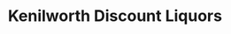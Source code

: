 ---
title: "Kenilworth Discount Liquors"
url: /kenilworth/kenilworth-discount-liquors/
shop: alcohol
---